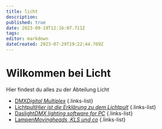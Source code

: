 ```yaml
---
title: licht
description: 
published: true
date: 2023-09-19T12:16:07.711Z
tags: 
editor: markdown
dateCreated: 2023-07-29T19:22:44.769Z
---
```


# Wilkommen bei Licht
Hier findest du alles zu der Abteilung Licht

- [DMX*Digital Multiplex*](/licht/dmx)
{.links-list}
- [Lichtpult*Hier ist die Erklärung zu dem Lichtpult*](/licht/lichtpult)
{.links-list}
- [Daslight*DMX lighting software for PC*](/licht/daslight)
{.links-list}
- [Lampen*Movingheads ,KLS und co*](/licht/Lampen)
{.links-list}